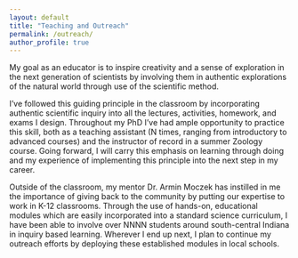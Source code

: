 ```yaml
---
layout: default
title: "Teaching and Outreach"
permalink: /outreach/
author_profile: true
---
```


My goal as an educator is to inspire creativity and a sense of exploration in the next generation of scientists by involving them in authentic explorations of the natural world through use of the scientific method.  

I’ve followed this guiding principle in the classroom by incorporating authentic scientific inquiry into all the lectures, activities, homework, and exams I design. Throughout my PhD I’ve had ample opportunity to practice this skill, both as a teaching assistant (N times, ranging from introductory to advanced courses) and the instructor of record in a summer Zoology course. Going forward, I will carry this emphasis on learning through doing and my experience of implementing this principle into the next step in my career.  

Outside of the classroom, my mentor Dr. Armin Moczek has instilled in me the importance of giving back to the community by putting our expertise to work in K-12 classrooms. Through the use of hands-on, educational modules which are easily incorporated into a standard science curriculum, I have been able to involve over NNNN students around south-central Indiana in inquiry based learning. Wherever I end up next, I plan to continue my outreach efforts by deploying these established modules in local schools.  
